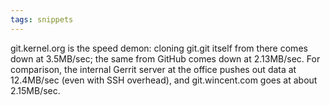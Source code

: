 ```yaml
---
tags: snippets
---
```


git.kernel.org is the speed demon: cloning git.git itself from there comes down at 3.5MB/sec; the same from GitHub comes down at 2.13MB/sec. For comparison, the internal Gerrit server at the office pushes out data at 12.4MB/sec (even with SSH overhead), and git.wincent.com goes at about 2.15MB/sec.
